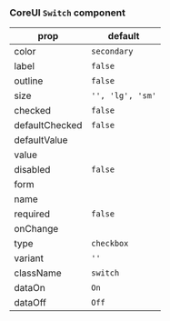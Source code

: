 ### CoreUI `Switch` component

prop | default
--- | ---
color | `secondary`
label | `false`
outline | `false`
size | `'', 'lg', 'sm'`
checked | `false`
defaultChecked | `false` 
defaultValue | 
value | 
disabled | `false`
form | 
name | 
required | `false`
onChange | 
type | `checkbox`
variant | `''`
className | `switch`
dataOn | `On`
dataOff | `Off`
